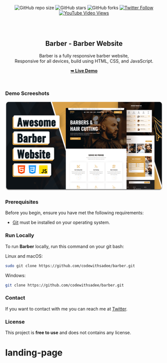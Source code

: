 <div align="center">
  
  ![GitHub repo size](https://img.shields.io/github/repo-size/codewithsadee/barber)
  ![GitHub stars](https://img.shields.io/github/stars/codewithsadee/barber?style=social)
  ![GitHub forks](https://img.shields.io/github/forks/codewithsadee/barber?style=social)
[![Twitter Follow](https://img.shields.io/twitter/follow/codewithsadee_?style=social)](https://twitter.com/intent/follow?screen_name=codewithsadee_)
  [![YouTube Video Views](https://img.shields.io/youtube/views/pIgMTd8ZFxY?style=social)](https://youtu.be/pIgMTd8ZFxY)

  <br />
  <br />

  <h2 align="center">Barber - Barber Website</h2>

  Barber is a fully responsive barber website, <br />Responsive for all devices, build using HTML, CSS, and JavaScript.

  <a href="https://codewithsadee.github.io/barber/"><strong>➥ Live Demo</strong></a>

</div>

<br />

### Demo Screeshots

![Barber Desktop Demo](./readme-images/desktop.png "Desktop Demo")

### Prerequisites

Before you begin, ensure you have met the following requirements:

* [Git](https://git-scm.com/downloads "Download Git") must be installed on your operating system.

### Run Locally

To run **Barber** locally, run this command on your git bash:

Linux and macOS:

```bash
sudo git clone https://github.com/codewithsadee/barber.git
```

Windows:

```bash
git clone https://github.com/codewithsadee/barber.git
```

### Contact

If you want to contact with me you can reach me at [Twitter](https://www.twitter.com/codewithsadee).

### License

This project is **free to use** and does not contains any license.
# landing-page
